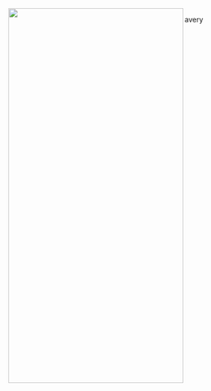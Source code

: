 <img align="left" width="350" height="750" src="https://i.postimg.cc/PqRSCKhr/Untitled2116-20251030202138.png">
<p align="left">avery</p>
